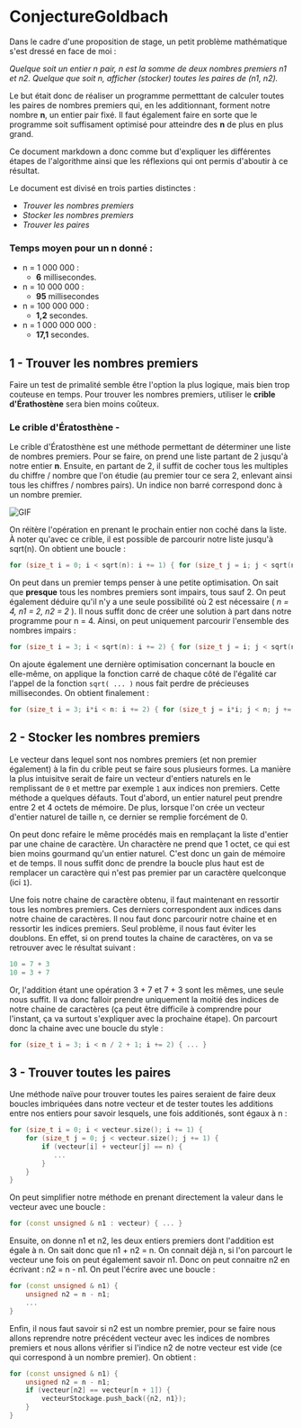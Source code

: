 # ConjectureGoldbach

Dans le cadre d'une proposition de stage, un petit problème mathématique s'est dressé en face de moi :

 _Quelque soit un entier n pair, n est la somme de deux nombres premiers n1 et n2.
 Quelque que soit n, afficher (stocker) toutes les paires de (n1, n2)._

Le but était donc de réaliser un programme permetttant de calculer toutes les paires de nombres premiers qui, en les additionnant, forment notre nombre **n**, un entier pair fixé. Il faut également faire en sorte que le programme soit suffisament optimisé pour atteindre des **n** de plus en plus grand.

Ce document markdown a donc comme but d'expliquer les différentes étapes de l'algorithme ainsi que les réflexions qui ont permis d'aboutir à ce résultat.

Le document est divisé en trois parties distinctes :

* _Trouver les nombres premiers_
* _Stocker les nombres premiers_
* _Trouver les paires_

### Temps moyen pour un n donné :

* n = 1 000 000 :
  * __6__ millisecondes.
* n = 10 000 000 :
  * __95__ millisecondes
* n = 100 000 000 :
  * __1,2__ secondes.
* n = 1 000 000 000 :
  * __17,1__ secondes.

## 1 - Trouver les nombres premiers

Faire un test de primalité semble être l'option la plus logique, mais bien trop couteuse en temps. Pour trouver les nombres premiers, utiliser le **crible d'Érathostène** sera bien moins coûteux. 

### Le crible d'Ératosthène - 

Le crible d'Ératosthène est une méthode permettant de déterminer une liste de nombres premiers. Pour se faire, on prend une liste partant de 2 jusqu'à notre entier **n**. Ensuite, en partant de 2, il suffit de cocher tous les multiples du chiffre / nombre que l'on étudie (au premier tour ce sera 2, enlevant ainsi tous les chiffres / nombres pairs). Un indice non barré correspond donc à un nombre premier. 


<img alt="GIF" src="https://upload.wikimedia.org/wikipedia/commons/thumb/8/8c/New_Animation_Sieve_of_Eratosthenes.gif/440px-New_Animation_Sieve_of_Eratosthenes.gif" /> 

On réitère l'opération en prenant le prochain entier non coché dans la liste. À noter qu'avec ce crible, il est possible de parcourir notre liste jusqu'à sqrt(n). On obtient une boucle :

```c++
for (size_t i = 0; i < sqrt(n): i += 1) { for (size_t j = i; j < sqrt(n); j += i) { ... } }
```

On peut dans un premier temps penser à une petite optimisation. On sait que **presque** tous les nombres premiers sont impairs, tous sauf 2. On peut également déduire 
qu'il n'y a une seule possibilité où 2 est nécessaire ( *n = 4, n1 = 2, n2 = 2* ). Il nous suffit donc de créer une solution à part dans notre programme pour n = 4. Ainsi, on peut uniquement parcourir l'ensemble des nombres impairs :

```c++
for (size_t i = 3; i < sqrt(n): i += 2) { for (size_t j = i; j < sqrt(n); j += i) { ... } }
```

On ajoute également une dernière optimisation concernant la boucle en elle-même, on applique la fonction carré de chaque côté de l'égalité car l'appel de la fonction ```sqrt( ... )``` nous fait perdre de précieuses millisecondes. On obtient finalement :

```c++
for (size_t i = 3; i*i < n: i += 2) { for (size_t j = i*i; j < n; j += i) { ... } }
```

## 2 - Stocker les nombres premiers

Le vecteur dans lequel sont nos nombres premiers (et non premier également) à la fin du crible peut se faire sous plusieurs formes. La manière la plus intuisitve serait de faire un vecteur d'entiers naturels en le remplissant de ``` 0 ``` et mettre par exemple ``` 1 ``` aux indices non premiers. Cette méthode a quelques défauts. Tout d'abord, un entier naturel peut prendre entre 2 et 4 octets de mémoire. De plus, lorsque l'on crée un vecteur d'entier naturel de taille n, ce dernier se remplie forcément de 0. 

On peut donc refaire le même procédés mais en remplaçant la liste d'entier par une chaine de caractère. Un charactère ne prend que 1 octet, ce qui est bien moins gourmand qu'un entier naturel. C'est donc un gain de mémoire et de temps. Il nous suffit donc de prendre la boucle plus haut est de remplacer un caractère qui n'est pas premier par un caractère quelconque (ici ``` 1 ```).

Une fois notre chaine de caractère obtenu, il faut maintenant en ressortir tous les nombres premiers. Ces derniers correspondent aux indices dans notre chaine de caractères. Il nou faut donc parcourir notre chaine et en ressortir les indices premiers. Seul problème, il nous faut éviter les doublons. En effet, si on prend toutes la chaine de caractères, on va se retrouver avec le résultat suivant :

```c++
10 = 7 + 3
10 = 3 + 7
```

Or, l'addition étant une opération 3 + 7 et 7 + 3 sont les mêmes, une seule nous suffit. Il va donc falloir prendre uniquement la moitié des indices de notre chaine de caractères (ça peut être difficile à comprendre pour l'instant, ça va surtout s'expliquer avec la prochaine étape).
On parcourt donc la chaine avec une boucle du style :

```c++
for (size_t i = 3; i < n / 2 + 1; i += 2) { ... }
```

## 3 - Trouver toutes les paires

Une méthode naïve pour trouver toutes les paires seraient de faire deux boucles imbriquées dans notre vecteur et de tester toutes les additions entre nos entiers pour savoir lesquels, une fois additionés, sont égaux à n :

```c++
for (size_t i = 0; i < vecteur.size(); i += 1) {
    for (size_t j = 0; j < vecteur.size(); j += 1) {
        if (vecteur[i] + vecteur[j] == n) {
           ...
        }
    }
}
```

On peut simplifier notre méthode en prenant directement la valeur dans le vecteur avec une boucle :

```c++
for (const unsigned & n1 : vecteur) { ... }
```

Ensuite, on donne n1 et n2, les deux entiers premiers dont l'addition est égale à n. On sait donc que n1 + n2 = n. 
On connait déjà n, si l'on parcourt le vecteur une fois on peut également savoir n1. Donc on peut connaitre n2 en écrivant : n2 = n - n1. On peut l'écrire avec une boucle :

```c++
for (const unsigned & n1) {
    unsigned n2 = n - n1;
    ...
}
```

Enfin, il nous faut savoir si n2 est un nombre premier, pour se faire nous allons reprendre notre précédent vecteur avec les indices de nombres premiers et nous allons vérifier si l'indice n2 de notre vecteur est vide (ce qui correspond à un nombre premier). On obtient :

```c++
for (const unsigned & n1) {
    unsigned n2 = n - n1;
    if (vecteur[n2] == vecteur[n + 1]) {
        vecteurStockage.push_back({n2, n1});
    }
}
```
